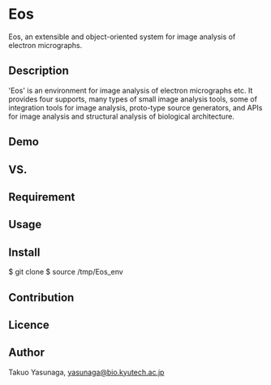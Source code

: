Eos
====

Eos, an extensible and object-oriented system for image analysis of electron micrographs.

## Description

'Eos' is an environment for image analysis of electron micrographs etc. It provides four supports, many types of small image analysis tools, some of integration tools for image analysis, proto-type source generators, and APIs for image analysis and structural analysis of biological architecture.

## Demo

## VS. 

## Requirement

## Usage

## Install

$ git clone 
$ source /tmp/Eos_env


## Contribution

## Licence


## Author
Takuo Yasunaga, yasunaga@bio.kyutech.ac.jp

